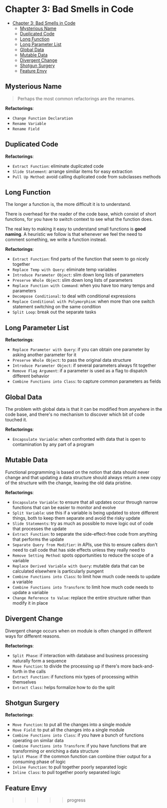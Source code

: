 # Chapter 3: Bad Smells in Code

- [Chapter 3: Bad Smells in Code](#chapter-3-bad-smells-in-code)
  - [Mysterious Name](#mysterious-name)
  - [Duplicated Code](#duplicated-code)
  - [Long Function](#long-function)
  - [Long Parameter List](#long-parameter-list)
  - [Global Data](#global-data)
  - [Mutable Data](#mutable-data)
  - [Divergent Change](#divergent-change)
  - [Shotgun Surgery](#shotgun-surgery)
  - [Feature Envy](#feature-envy)

## Mysterious Name

> Perhaps the most common refactorings are the renames.

**Refactorings**:

- `Change Function Declaration`
- `Rename Variable`
- `Rename Field`

## Duplicated Code

**Refactorings**:

- `Extract Function`: eliminate duplicated code
- `Slide Statement`: arrange similiar items for easy extraction
- `Pull Up Method`: avoid calling duplicated code from subclasses methods

## Long Function

The longer a function is, the more difficult it is to understand.

There is overhead for the reader of the code base, which consist of short
functions, for you have to switch context to see what the function does.

The real key to making it easy to understand small functions is **good naming**.
A heuristic we follow is that whenever we feel the need to comment something, we
write a function instead.

**Refactorings**:

- `Extract Function`: find parts of the function that seem to go nicely together
- `Replace Temp with Query`: eliminate temp variables
- `Introduce Parameter Object`: slim down long lists of parameters
- `Preserve Whole Object`: slim down long lists of parameters
- `Replace Function with Command`: when you have too many temps and parameters
- `Decompose Conditional`: to deal with conditional expressions
- `Replace Conditional with Polymorphism`: when more than one switch statement
  switching on the same condition
- `Split Loop`: break out the separate tasks

## Long Parameter List

**Refactorings**:

- `Replace Parameter with Query`: if you can obtain one parameter by asking
  another parameter for it
- `Preserve Whole Object`: to pass the original data structure
- `Introduce Parameter Object`: if several parameters always fit together
- `Remove Flag Argument`: if a parameter is used as a flag to dispatch different
  behavior
- `Combine Functions into Class`: to capture common parameters as fields

## Global Data

The problem with global data is that it can be modified from anywhere in the
code base, and there's no mechanism to discover which bit of code touched it.

**Refactorings**:

- `Encapsulate Variable`: when confronted with data that is open to
  contamination by any part of a program

## Mutable Data

Functional programming is based on the notion that data should never change and
that updating a data structure should always return a new copy of the structure
with the change, leaving the old data pristine.

**Refactorings**:

- `Encapsulate Variable`: to ensure that all updates occur through narrow
  functions that can be easier to monitor and evolve
- `Split Variable`: use this if a variable is being updated to store different
  things, both to keep them separate and avoid the risky update
- `Slide Statements`: try as much as possible to move logic out of code that
  processes the update
- `Extract Function`: to separate the side-effect-free code from anything that
  performs the update
- `Separate Query from Modifier`: in APIs, use this to ensure callers don't need
  to call code that has side effects unless they really need to
- `Remove Setting Method`: spots opportunities to reduce the scope of a variable
- `Replace Derived Variable with Query`: mutable data that can be calculated
  elsewhere is particularly pungent
- `Combine Functions into Class`: to limit how much code needs to update a
  variable
- `Combine Functions into Transform`: to limit how much code needs to update a
  variable
- `Change Reference to Value`: replace the entire structure rather than modify
  it in place

## Divergent Change

Divergent change occurs when on module is often changed in different ways for
different reasons.

**Refactorings**:

- `Split Phase`: if interaction with database and business processing naturally
  form a sequence
- `Move Function`: to divide the processing up if there's more back-and-forth in
  the calls
- `Extract Function`: if functions mix types of processing within themselves
- `Extract Class`: helps formalize how to do the split

## Shotgun Surgery

**Refactorings**:

- `Move Function`: to put all the changes into a single module
- `Move Field`: to put all the changes into a single module
- `Combine Functions into Class`: if you have a bunch of functions operating on
  similar data
- `Combine Functions into Transform`: if you have functions that are
  transforming or enriching a data structure
- `Split Phase`: if the common function can combine thier output for a
  consuming phase of logic
- `Inline Function`: to pull together poorly separated logic
- `Inline Class`: to pull together poorly separated logic

## Feature Envy

>>>>> progress
